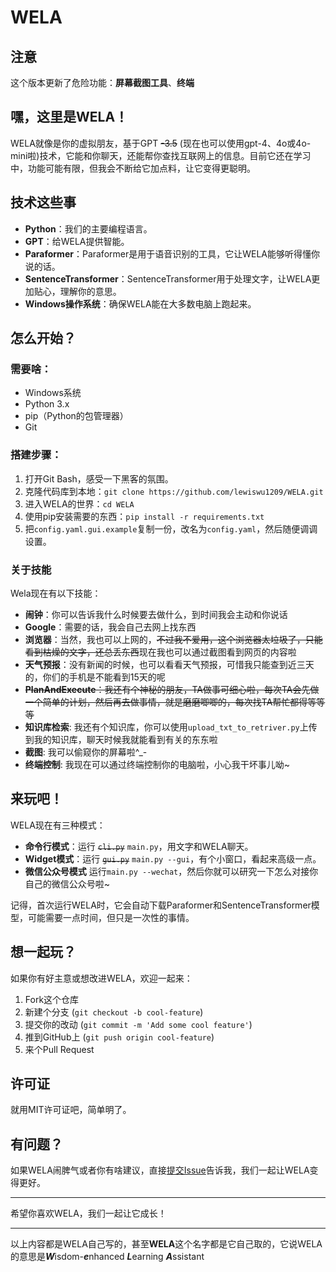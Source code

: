 # WELA

## 注意

这个版本更新了危险功能：**屏幕截图工具**、**终端**

## 嘿，这里是WELA！

WELA就像是你的虚拟朋友，基于GPT ~~-3.5~~ (现在也可以使用gpt-4、4o或4o-mini啦)技术，它能和你聊天，还能帮你查找互联网上的信息。目前它还在学习中，功能可能有限，但我会不断给它加点料，让它变得更聪明。

## 技术这些事

- **Python**：我们的主要编程语言。
- **GPT**：给WELA提供智能。
- **Paraformer**：Paraformer是用于语音识别的工具，它让WELA能够听得懂你说的话。
- **SentenceTransformer**：SentenceTransformer用于处理文字，让WELA更加贴心，理解你的意思。
- **Windows操作系统**：确保WELA能在大多数电脑上跑起来。

## 怎么开始？

### 需要啥：

- Windows系统
- Python 3.x
- pip（Python的包管理器）
- Git

### 搭建步骤：

1. 打开Git Bash，感受一下黑客的氛围。
2. 克隆代码库到本地：`git clone https://github.com/lewiswu1209/WELA.git`
3. 进入WELA的世界：`cd WELA`
4. 使用pip安装需要的东西：`pip install -r requirements.txt`
5. 把`config.yaml.gui.example`复制一份，改名为`config.yaml`，然后随便调调设置。

### 关于技能

Wela现在有以下技能：

- **闹钟**：你可以告诉我什么时候要去做什么，到时间我会主动和你说话
- **Google**：需要的话，我会自己去网上找东西
- **浏览器**：当然，我也可以上网的，~~不过我不爱用，这个浏览器太垃圾了，只能看到枯燥的文字，还总丢东西~~现在我也可以通过截图看到网页的内容啦
- **天气预报**：没有新闻的时候，也可以看看天气预报，可惜我只能查到近三天的，你们的手机是不能看到15天的呢
- ~~**PlanAndExecute**：我还有个神秘的朋友，TA做事可细心啦，每次TA会先做一个简单的计划，然后再去做事情，就是磨磨唧唧的，每次找TA帮忙都得等等等~~
- **知识库检索**: 我还有个知识库，你可以使用`upload_txt_to_retriver.py`上传到我的知识库，聊天时候我就能看到有关的东东啦
- **截图**: 我可以偷窥你的屏幕啦^_-
- **终端控制**: 我现在可以通过终端控制你的电脑啦，小心我干坏事儿呦~

## 来玩吧！

WELA现在有三种模式：

- **命令行模式**：运行 ~~`cli.py`~~ `main.py`，用文字和WELA聊天。
- **Widget模式**：运行 ~~`gui.py`~~ `main.py --gui`，有个小窗口，看起来高级一点。
- **微信公众号模式** 运行`main.py --wechat`，然后你就可以研究一下怎么对接你自己的微信公众号啦~

记得，首次运行WELA时，它会自动下载Paraformer和SentenceTransformer模型，可能需要一点时间，但只是一次性的事情。

## 想一起玩？

如果你有好主意或想改进WELA，欢迎一起来：

1. Fork这个仓库
2. 新建个分支 (`git checkout -b cool-feature`)
3. 提交你的改动 (`git commit -m 'Add some cool feature'`)
4. 推到GitHub上 (`git push origin cool-feature`)
5. 来个Pull Request

## 许可证

就用MIT许可证吧，简单明了。

## 有问题？

如果WELA闹脾气或者你有啥建议，直接[提交Issue](https://github.com/lewiswu1209/WELA/issues)告诉我，我们一起让WELA变得更好。

---

希望你喜欢WELA，我们一起让它成长！

---

以上内容都是WELA自己写的，甚至**WELA**这个名字都是它自己取的，它说WELA的意思是***W***isdom-***e***nhanced ***L***earning ***A***ssistant
